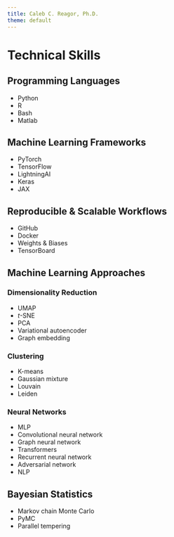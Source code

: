 ```yaml
---
title: Caleb C. Reagor, Ph.D.
theme: default
---
```


# Technical Skills
## Programming Languages
- Python
- R
- Bash
- Matlab

## Machine Learning Frameworks
- PyTorch
- TensorFlow
- LightningAI
- Keras
- JAX

## Reproducible & Scalable Workflows
- GitHub
- Docker
- Weights & Biases
- TensorBoard

## Machine Learning Approaches
### Dimensionality Reduction
- UMAP
- *t*-SNE
- PCA
- Variational autoencoder
- Graph embedding

### Clustering
- K-means
- Gaussian mixture
- Louvain
- Leiden

### Neural Networks
- MLP
- Convolutional neural network
- Graph neural network
- Transformers
- Recurrent neural network
- Adversarial network
- NLP

## Bayesian Statistics
- Markov chain Monte Carlo
- PyMC
- Parallel tempering

